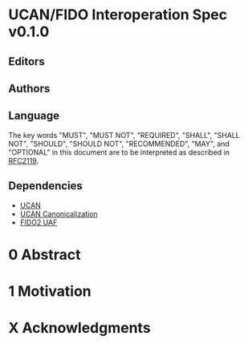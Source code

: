# UCAN/FIDO Interoperation Spec v0.1.0

## Editors

## Authors

## Language

The key words "MUST", "MUST NOT", "REQUIRED", "SHALL", "SHALL NOT", "SHOULD", "SHOULD NOT", "RECOMMENDED", "MAY", and "OPTIONAL" in this document are to be interpreted as described in [RFC2119](https://datatracker.ietf.org/doc/html/rfc2119).

## Dependencies

* [UCAN](https://github.com/ucan-wg/spec)
* [UCAN Canonicalization](https://github.com/ucan-wg/canonicalization/)
* [FIDO2 UAF](https://fidoalliance.org/specs/fido-uaf-v1.2-ps-20201020/fido-uaf-protocol-v1.2-ps-20201020.html)

# 0 Abstract

# 1 Motivation



# X Acknowledgments




